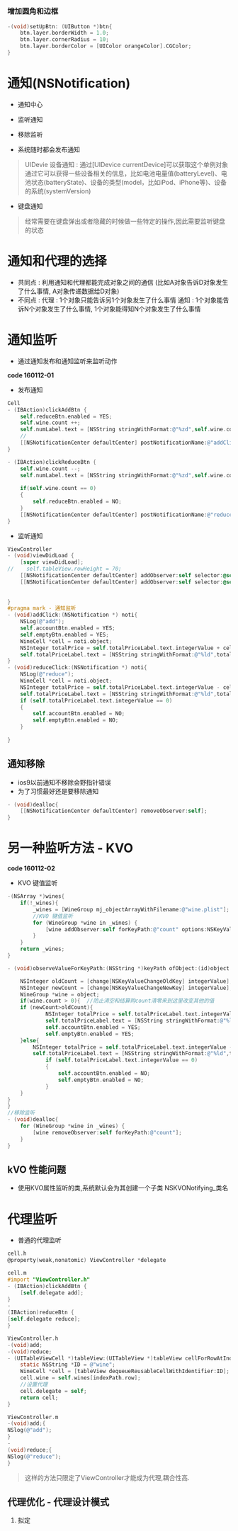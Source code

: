 # 

### 增加圆角和边框
```objectivec
-(void)setUpBtn: (UIButton *)btn{
    btn.layer.borderWidth = 1.0;
    btn.layer.cornerRadius = 10;
    btn.layer.borderColor = [UIColor orangeColor].CGColor;
}
```

# 通知(NSNotification)
* 通知中心
* 监听通知
* 移除监听

* 系统随时都会发布通知
> UIDevie 设备通知 :
通过[UIDevice currentDevice]可以获取这个单例对象
> 通过它可以获得一些设备相关的信息，比如电池电量值(batteryLevel)、电池状态(batteryState)、设备的类型(model，比如iPod、iPhone等)、设备的系统(systemVersion)

* 键盘通知 
> 经常需要在键盘弹出或者隐藏的时候做一些特定的操作,因此需要监听键盘的状态

# 通知和代理的选择
* 共同点: 利用通知和代理都能完成对象之间的通信(比如A对象告诉D对象发生了什么事情, A对象传递数据给D对象)
* 不同点: 代理 : 1个对象只能告诉另1个对象发生了什么事情
通知 : 1个对象能告诉N个对象发生了什么事情, 1个对象能得知N个对象发生了什么事情

# 通知监听
* 通过通知发布和通知监听来监听动作

**code 160112-01**
* 发布通知

```objectivec
Cell
- (IBAction)clickAddBtn {
    self.reduceBtn.enabled = YES;
    self.wine.count ++;
    self.numLabel.text = [NSString stringWithFormat:@"%zd",self.wine.count];
    //
    [[NSNotificationCenter defaultCenter] postNotificationName:@"addClick" object:self userInfo:nil];
}

- (IBAction)clickReduceBtn {
    self.wine.count --;
    self.numLabel.text = [NSString stringWithFormat:@"%zd",self.wine.count];
    
    if(self.wine.count == 0)
    {
        self.reduceBtn.enabled = NO;
    }
    [[NSNotificationCenter defaultCenter] postNotificationName:@"reduceClick" object:self userInfo:nil];
}
```
* 监听通知

```objectivec
ViewController
- (void)viewDidLoad {
    [super viewDidLoad];
//    self.tableView.rowHeight = 70;
    [[NSNotificationCenter defaultCenter] addObserver:self selector:@selector(addClick:) name:@"addClick" object:nil];
    [[NSNotificationCenter defaultCenter] addObserver:self selector:@selector(reduceClick:) name:@"reduceClick" object:nil];
    
    
}
#pragma mark - 通知监听
- (void)addClick:(NSNotification *) noti{
    NSLog(@"add");
    self.accountBtn.enabled = YES;
    self.emptyBtn.enabled = YES;
    WineCell *cell = noti.object;
    NSInteger totalPrice = self.totalPriceLabel.text.integerValue + cell.wine.money.integerValue;
    self.totalPriceLabel.text = [NSString stringWithFormat:@"%ld",totalPrice];
}
- (void)reduceClick:(NSNotification *) noti{
    NSLog(@"reduce");
    WineCell *cell = noti.object;
    NSInteger totalPrice = self.totalPriceLabel.text.integerValue - cell.wine.money.integerValue;
    self.totalPriceLabel.text = [NSString stringWithFormat:@"%ld",totalPrice];
    if (self.totalPriceLabel.text.integerValue == 0)
    {
        self.accountBtn.enabled = NO;
        self.emptyBtn.enabled = NO;
    }
    
}

```

## 通知移除
* ios9以前通知不移除会野指针错误
* 为了习惯最好还是要移除通知

```objectivec
- (void)dealloc{
    [[NSNotificationCenter defaultCenter] removeObserver:self];
}
```

# 另一种监听方法 - KVO
**code 160112-02**

* KVO 键值监听

```objectivec
-(NSArray *)wines{
    if(!_wines){
        _wines = [WineGroup mj_objectArrayWithFilename:@"wine.plist"];
        //KVO 键值监听
        for (WineGroup *wine in _wines) {
            [wine addObserver:self forKeyPath:@"count" options:NSKeyValueObservingOptionNew|NSKeyValueObservingOptionOld context:nil];
        }
    }
    return _wines;
}

- (void)observeValueForKeyPath:(NSString *)keyPath ofObject:(id)object change:(NSDictionary<NSKeyValueChangeKey,id> *)change context:(void *)context{

    NSInteger oldCount = [change[NSKeyValueChangeOldKey] integerValue];
    NSInteger newCount = [change[NSKeyValueChangeNewKey] integerValue];
    WineGroup *wine = object;
    if(wine.count > 0){  //防止清空和结算购count清零来到这里改变其他的值
    if (newCount>oldCount){
            NSInteger totalPrice = self.totalPriceLabel.text.integerValue + wine.money.integerValue;
            self.totalPriceLabel.text = [NSString stringWithFormat:@"%ld",totalPrice];
            self.accountBtn.enabled = YES;
            self.emptyBtn.enabled = YES;
    }else{
        NSInteger totalPrice = self.totalPriceLabel.text.integerValue - wine.money.integerValue;
        self.totalPriceLabel.text = [NSString stringWithFormat:@"%ld",totalPrice];
            if (self.totalPriceLabel.text.integerValue == 0)
            {
                self.accountBtn.enabled = NO;
                self.emptyBtn.enabled = NO;
            }
    }
}
}
//移除监听
- (void)dealloc{
    for (WineGroup *wine in _wines) {
        [wine removeObserver:self forKeyPath:@"count"];
    }
}
```

## kVO 性能问题
* 使用KVO属性监听的类,系统默认会为其创建一个子类 NSKVONotifying_类名

# 代理监听
* 普通的代理监听

```objectivec
cell.h
@property(weak,nonatomic) ViewController *delegate

cell.m
#import "ViewController.h"
- (IBAction)clickAddBtn {
    [self.delegate add];
}
-
(IBAction)reduceBtn {
[self.delegate reduce];
}

ViewController.h
-(void)add;
-(void)reduce;
- (UITableViewCell *)tableView:(UITableView *)tableView cellForRowAtIndexPath:(NSIndexPath *)indexPath{
    static NSString *ID = @"wine";
    WineCell *cell = [tableView dequeueReusableCellWithIdentifier:ID];
    cell.wine = self.wines[indexPath.row];
    //设置代理
    cell.delegate = self;
    return cell;
}

ViewController.m
-(void)add;{
NSlog(@"add");
}
-
(void)reduce;{
NSlog(@"reduce");
}

```

> 这样的方法只限定了ViewController才能成为代理,耦合性高.

## 代理优化 - 代理设计模式
1. 拟定



